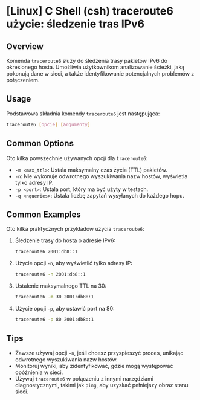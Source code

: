# [Linux] C Shell (csh) traceroute6 użycie: śledzenie tras IPv6

## Overview
Komenda `traceroute6` służy do śledzenia trasy pakietów IPv6 do określonego hosta. Umożliwia użytkownikom analizowanie ścieżki, jaką pokonują dane w sieci, a także identyfikowanie potencjalnych problemów z połączeniem.

## Usage
Podstawowa składnia komendy `traceroute6` jest następująca:

```bash
traceroute6 [opcje] [argumenty]
```

## Common Options
Oto kilka powszechnie używanych opcji dla `traceroute6`:

- `-m <max_ttl>`: Ustala maksymalny czas życia (TTL) pakietów.
- `-n`: Nie wykonuje odwrotnego wyszukiwania nazw hostów, wyświetla tylko adresy IP.
- `-p <port>`: Ustala port, który ma być użyty w testach.
- `-q <nqueries>`: Ustala liczbę zapytań wysyłanych do każdego hopu.

## Common Examples
Oto kilka praktycznych przykładów użycia `traceroute6`:

1. Śledzenie trasy do hosta o adresie IPv6:
   ```bash
   traceroute6 2001:db8::1
   ```

2. Użycie opcji `-n`, aby wyświetlić tylko adresy IP:
   ```bash
   traceroute6 -n 2001:db8::1
   ```

3. Ustalenie maksymalnego TTL na 30:
   ```bash
   traceroute6 -m 30 2001:db8::1
   ```

4. Użycie opcji `-p`, aby ustawić port na 80:
   ```bash
   traceroute6 -p 80 2001:db8::1
   ```

## Tips
- Zawsze używaj opcji `-n`, jeśli chcesz przyspieszyć proces, unikając odwrotnego wyszukiwania nazw hostów.
- Monitoruj wyniki, aby zidentyfikować, gdzie mogą występować opóźnienia w sieci.
- Używaj `traceroute6` w połączeniu z innymi narzędziami diagnostycznymi, takimi jak `ping`, aby uzyskać pełniejszy obraz stanu sieci.